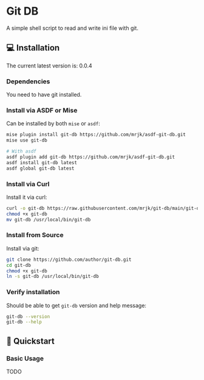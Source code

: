 # Git DB

A simple shell script to read and write ini file with git.

## 💻 Installation

The current latest version is: 0.0.4

### Dependencies

You need to have git installed.

### Install via ASDF or Mise

Can be installed by both `mise` or `asdf`:
```bash
mise plugin install git-db https://github.com/mrjk/asdf-git-db.git
mise use git-db

# With asdf
asdf plugin add git-db https://github.com/mrjk/asdf-git-db.git
asdf install git-db latest
asdf global git-db latest
```

### Install via Curl

Install it via curl:
```bash
curl -o git-db https://raw.githubusercontent.com/mrjk/git-db/main/git-db
chmod +x git-db
mv git-db /usr/local/bin/git-db
```

### Install from Source

Install via git:
```bash
git clone https://github.com/author/git-db.git
cd git-db
chmod +x git-db
ln -s git-db /usr/local/bin/git-db
```

### Verify installation

Should be able to get `git-db` version and help message:
```bash
git-db --version
git-db --help
```

## 🚀 Quickstart

### Basic Usage

TODO
